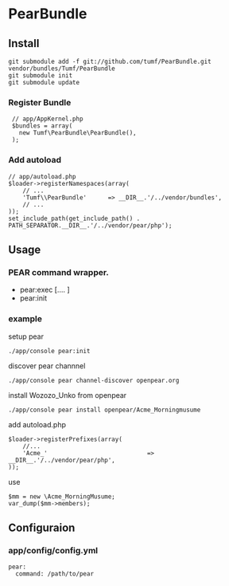 PearBundle
==========

Install
-------

    git submodule add -f git://github.com/tumf/PearBundle.git vendor/bundles/Tumf/PearBundle
    git submodule init
    git submodule update


### Register Bundle

     // app/AppKernel.php
     $bundles = array(
       new Tumf\PearBundle\PearBundle(),
     );

### Add autoload

    // app/autoload.php
    $loader->registerNamespaces(array(
        // ...
        'Tumf\\PearBundle'      => __DIR__.'/../vendor/bundles',
        // ...
    ));
    set_include_path(get_include_path() . PATH_SEPARATOR.__DIR__.'/../vendor/pear/php');

Usage
-----

### PEAR command wrapper.

* pear:exec <command> [<args>.... ]
* pear:init

### example

setup pear

    ./app/console pear:init


discover pear channnel

    ./app/console pear channel-discover openpear.org

install Wozozo_Unko from openpear

    ./app/console pear install openpear/Acme_Morningmusume

add autoload.php

    $loader->registerPrefixes(array(
        //...
        'Acme_'                            => __DIR__.'/../vendor/pear/php',
    ));

use

    $mm = new \Acme_MorningMusume;
    var_dump($mm->members);

Configuraion
------------

### app/config/config.yml

    pear:
      command: /path/to/pear
      
